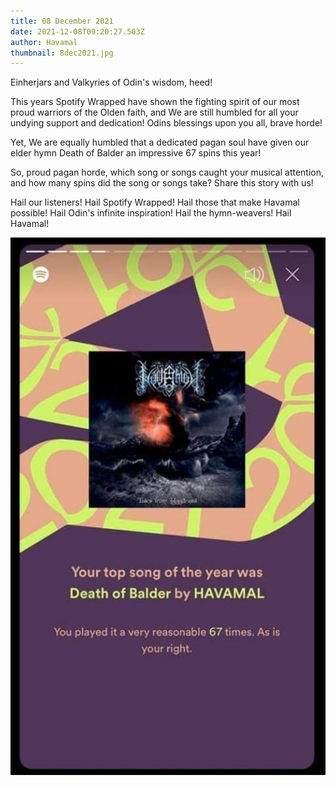 ```yaml
---
title: 08 December 2021
date: 2021-12-08T09:20:27.503Z
author: Havamal
thumbnail: 8dec2021.jpg
---
```

Einherjars and Valkyries of Odin's wisdom, heed!

This years Spotify Wrapped have shown the fighting spirit of our most proud warriors of the Olden faith, and We are still humbled for all your undying support and dedication! Odins blessings upon you all, brave horde!

Yet, We are equally humbled that a dedicated pagan soul have given our elder hymn Death of Balder an impressive 67 spins this year!

So, proud pagan horde, which song or songs caught your musical attention, and how many spins did the song or songs take? Share this story with us!

Hail our listeners! Hail Spotify Wrapped! Hail those that make Havamal possible! Hail Odin's infinite inspiration! Hail the hymn-weavers! Hail Havamal!

![Spotify 2021 Death of Baldur](8dec2021.jpg)